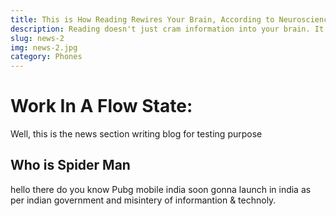 ```yaml
---
title: This is How Reading Rewires Your Brain, According to Neuroscience
description: Reading doesn't just cram information into your brain. It change how your brain. 
slug: news-2
img: news-2.jpg
category: Phones
---
```


# Work In A Flow State:
Well, this is the news section writing blog for testing purpose

## Who is Spider Man

hello there do you know Pubg mobile india soon gonna launch in india as per indian government and misintery of informantion & technoly.